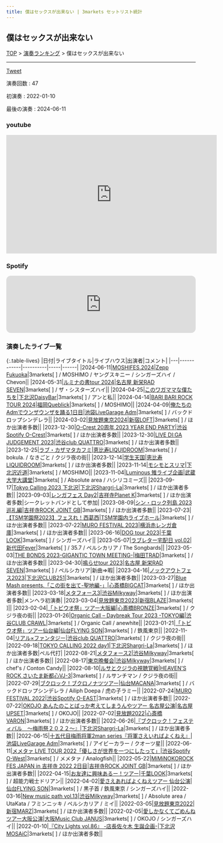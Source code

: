 ```yaml
---
title: 僕はセックスが出来ない | 3markets セットリスト統計
---
```

## 僕はセックスが出来ない


[TOP](/setlist/) > [演奏ランキング](songs.html) > 僕はセックスが出来ない

___

<a href="https://twitter.com/share?ref_src=twsrc%5Etfw" data-text="3markets[ ]セットリスト > 僕はセックスが出来ない" class="twitter-share-button" data-via="3markets" data-hashtags="3markets" data-related="3markets" data-show-count="false">Tweet</a>

演奏回数
: 47

初演奏
: 2022-01-10

最後の演奏
: 2024-06-11





### youtube
<iframe width="560" height="315" src="https://www.youtube.com/embed/uvak_hzuqj8" title="YouTube video player" frameborder="0" allow="accelerometer; autoplay; clipboard-write; encrypted-media; gyroscope; picture-in-picture; web-share" allowfullscreen></iframe>





### Spotify
<iframe style="border-radius:12px" src="https://open.spotify.com/embed/track/7JJ15VSFc2fZAZcecOe7Rt?utm_source=generator" width="100%" height="152" frameBorder="0" allowfullscreen="" allow="autoplay; clipboard-write; encrypted-media; fullscreen; picture-in-picture" loading="lazy"></iframe>





### 演奏したライブ一覧

{:.table-lives}
|日付|ライブタイトル|ライブハウス|出演者|コメント|
|---|------------|----------|-----|------|
|<span class="nowrap">2024-06-11</span>|[MOSHIFES.2024](live124.html)|[Zepp Fukuoka](livehouse082.html)|3markets[ ] / MOSHIMO / ヤングスキニー / シンガーズハイ / Chevon||
|<span class="nowrap">2024-05-31</span>|[ルミナの書tour 2024](live122.html)|[名古屋 新栄RAD SEVEN](livehouse023.html)|3markets[ ] / ザ・シスターズハイ||
|<span class="nowrap">2024-04-25</span>|[このワガママな僕たちを](live115.html)|[下北沢DaisyBar](livehouse076.html)|3markets[ ] / アンと私||
|<span class="nowrap">2024-04-14</span>|[BARI BARI ROCK TOUR 2024](live113.html)|[福岡Queblick](livehouse054.html)|3markets[ ] / MOSHIMO||
|<span class="nowrap">2024-04-09</span>|[俺たちのAdmでウンザウンザを踊る1日目](live111.html)|[池袋LiveGarage Adm](livehouse006.html)|3markets[ ] / バックドロップシンデレラ||
|<span class="nowrap">2024-03-02</span>|[見放題東京2024](live107.html)|[新宿LOFT](livehouse041.html)|3markets[ ] / ほか出演者多数||
|<span class="nowrap">2023-12-30</span>|[O-Crest 20周年 2023 YEAR END PARTY](live097.html)|[渋谷Spotify O-Crest](livehouse008.html)|3markets[ ] / ほか出演者多数||
|<span class="nowrap">2023-12-30</span>|[LIVE DI:GA JUDGEMENT 2023](live098.html)|[渋谷club QUATTRO](livehouse002.html)|3markets[ ] / ほか出演者多数||
|<span class="nowrap">2023-12-25</span>|[ラブ・カザマタカフミ](live096.html)|[恵比寿LIQUIDROOM](livehouse001.html)|3markets[ ] / bokula. / なきごと / クジラ夜の街||
|<span class="nowrap">2023-12-14</span>|[学生天国](live095.html)|[恵比寿LIQUIDROOM](livehouse001.html)|3markets[ ] / ほか出演者多数||
|<span class="nowrap">2023-11-14</span>|[モシモとスリマ](live088.html)|[下北沢近道](livehouse059.html)|3markets[ ] / MOSHIMO||
|<span class="nowrap">2023-11-04</span>|[Luminous 雉ライブ企画](live084.html)|[武蔵大学大講堂](livehouse065.html)|3markets[ ] / Absolute area / ハシリコミーズ||
|<span class="nowrap">2023-09-17</span>|[Tokyo Calling 2023 下北沢](live080.html)|[下北沢Shargri-La](livehouse012.html)|3markets[ ] / ほか出演者多数||
|<span class="nowrap">2023-09-03</span>|[レンガフェス Day2](live078.html)|[吉祥寺Planet K](livehouse003.html)|3markets[ ] / ほか出演者多数|シークレットバンドとして参加|
|<span class="nowrap">2023-08-09</span>|[シン・ロック列島 2023 巡礼編](live075.html)|[吉祥寺ROCK JOINT GB](livehouse039.html)|3markets[ ] / ほか出演者多数||
|<span class="nowrap">2023-07-23</span>|[【TSM学園祭2023】フェスれ！西葛西](live072.html)|[TSM学園内ライブホール](livehouse063.html)|3markets[ ] / ほか出演者多数||
|<span class="nowrap">2023-07-22</span>|[MURO FESTIVAL 2023](live071.html)|[横浜赤レンガ倉庫](livehouse062.html)|3markets[ ] / ほか出演者多数||
|<span class="nowrap">2023-06-16</span>|[DOG tour 2023](live069.html)|[千葉LOOK](livehouse014.html)|3markets[ ] / シンガーズハイ||
|<span class="nowrap">2023-05-07</span>|[ラブレター宅配日 vol.02](live065.html)|[新代田Fever](livehouse057.html)|3markets[ ] / 35.7 / ペルシカリア / The Songbards||
|<span class="nowrap">2023-05-03</span>|[THE BONDS 2023-GIGANTIC TOWN MEETING-](live064.html)|[梅田TRAD](livehouse056.html)|3markets[ ] / ほか出演者多数||
|<span class="nowrap">2023-04-30</span>|[鳴らせtour 2023](live063.html)|[名古屋 新栄RAD SEVEN](livehouse023.html)|3markets[ ] / ペルシカリア|新曲=>暇|
|<span class="nowrap">2023-04-16</span>|[ノックアウトフェス2023](live062.html)|[下北沢CLUB251](livehouse047.html)|3markets[ ] / ほか出演者多数||
|<span class="nowrap">2023-03-27</span>|[Blue Mash presents.「この街を出て-聖地編-」](live061.html)|[心斎橋BIGCAT](livehouse055.html)|3markets[ ] / ほか出演者多数||
|<span class="nowrap">2023-03-18</span>|[メタフォース3](live060.html)|[渋谷Milkyway](livehouse010.html)|3markets[ ] / ほか出演者多数|メンヘラ初演奏|
|<span class="nowrap">2023-03-04</span>|[見放題東京2023](live056.html)|[新宿BLAZE](livehouse052.html)|3markets[ ]||
|<span class="nowrap">2023-02-04</span>|[「トビウオ祭」ツアー大阪編](live053.html)|[心斎橋BRONZE](livehouse017.html)|3markets[ ] / クジラ夜の街||
|<span class="nowrap">2023-01-26</span>|[Organic Call – Daybreak Tour 2023 -TOKYO編](live051.html)|[渋谷CLUB CRAWL](livehouse050.html)|3markets[ ] / Organic Call / anewhite||
|<span class="nowrap">2023-01-21</span>|[「トビウオ祭」ツアー仙台編](live050.html)|[仙台FLYING SON](livehouse018.html)|3markets[ ] / 鉄風東京||
|<span class="nowrap">2022-11-04</span>|[リアル×ファンタジー](live037.html)|[渋谷club QUATTRO](livehouse002.html)|3markets[ ] / クジラ夜の街||
|<span class="nowrap">2022-09-18</span>|[TOKYO CALLING 2022 day1](live034.html)|[下北沢Shargri-La](livehouse012.html)|3markets[ ] / ほか出演者多数|ペル代打|
|<span class="nowrap">2022-08-21</span>|[メタフォース2](live033.html)|[渋谷Milkyway](livehouse010.html)|3markets[ ] / ほか出演者多数||
|<span class="nowrap">2022-08-17</span>|[東京晩餐会](live031.html)|[渋谷Milkyway](livehouse010.html)|3markets[ ] / chef's / Conton Candy||
|<span class="nowrap">2022-08-10</span>|[ルサとクジラの視聴覚戦](live030.html)|[HEAVEN'S ROCK さいたま新都心VJ-3](livehouse026.html)|3markets[ ] / ルサンチマン / クジラ夜の街||
|<span class="nowrap">2022-07-29</span>|[ブクロック！ブクロノナツツアー](live028.html)|[仙台MACANA](livehouse019.html)|3markets[ ] / バックドロップシンデレラ / Ailiph Doepa / 虎の子ラミー||
|<span class="nowrap">2022-07-24</span>|[MURO FESTIVAL 2022](live027.html)|[渋谷Spotify O-EAST](livehouse007.html)|3markets[ ] / ほか出演者多数||
|<span class="nowrap">2022-07-22</span>|[OKOJO あんたのことばっか考えてしまうんやツアー 名古屋公演](live026.html)|[名古屋UPSET](livehouse024.html)|3markets[ ] / OKOJO||
|<span class="nowrap">2022-07-02</span>|[見放題2022](live023.html)|[心斎橋VARON](livehouse038.html)|3markets[ ] / ほか出演者多数||
|<span class="nowrap">2022-06-26</span>|[『ブクロック！フェスティバル　～梅雨祭２０２２～』](live022.html)|[下北沢Shargri-La](livehouse012.html)|3markets[ ] / ほか出演者多数||
|<span class="nowrap">2022-06-15</span>|[十五代目梅雨将軍2man series『将軍さえいればよくねえ』](live019.html)|[池袋LiveGarage Adm](livehouse006.html)|3markets[ ] / アイビーカラー / クオーツ星||
|<span class="nowrap">2022-06-11</span>|[メメタァ LIVE TOUR 2022「優しさが世界を一つにしたって」](live018.html)|[渋谷Spotify O-West](livehouse009.html)|3markets[ ] / メメタァ / Analogfish||
|<span class="nowrap">2022-05-22</span>|[MiMiNOKOROCK FES JAPAN in 吉祥寺 2022 2日目](live016.html)|[吉祥寺ROCK JOINT GB](livehouse039.html)|3markets[ ] / ほか出演者多数||
|<span class="nowrap">2022-04-15</span>|[お友達に興味あるー！ツアー](live014.html)|[千葉LOOK](livehouse014.html)|3markets[ ] / 超能力戦士ドリアン||
|<span class="nowrap">2022-04-02</span>|[愛さえあればよくねえツアー 仙台公演](live012.html)|[仙台FLYING SON](livehouse018.html)|3markets[ ] / 黒子首 / 鉄風東京 / シンガーズハイ||
|<span class="nowrap">2022-03-16</span>|[New music path vol.13](live011.html)|[渋谷Milkyway](livehouse010.html)|3markets[ ] / Absolute area / UtaKata / フミンニッキ / ペルシカリア / ミイ||
|<span class="nowrap">2022-03-05</span>|[見放題東京2022](live010.html)|[新宿MARZ](livehouse040.html)|3markets[ ] / ほか出演者多数||
|<span class="nowrap">2022-02-05</span>|[愛しかなくてごめんねツアー大阪公演](live007.html)|[大阪Music Club JANUS](livehouse016.html)|3markets[ ] / OKOJO / シンガーズハイ||
|<span class="nowrap">2022-01-10</span>|[『City Lights vol.86』 -店長佐々木 生誕企画-](live038.html)|[下北沢MOSAiC](livehouse011.html)|3markets[ ] / ほか出演者多数||



<script async src="https://platform.twitter.com/widgets.js" charset="utf-8"></script>